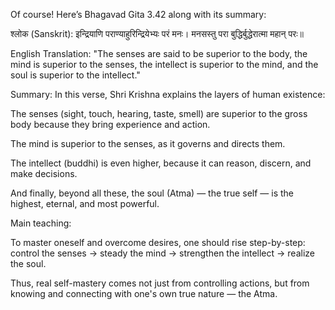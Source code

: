 Of course! Here’s Bhagavad Gita 3.42 along with its summary:

श्लोक (Sanskrit):
इन्द्रियाणि पराण्याहुरिन्द्रियेभ्यः परं मनः।
मनसस्तु परा बुद्धिर्बुद्धेरात्मा महान् परः॥

English Translation:
"The senses are said to be superior to the body, the mind is superior to the senses, the intellect is superior to the mind, and the soul is superior to the intellect."

Summary:
In this verse, Shri Krishna explains the layers of human existence:

The senses (sight, touch, hearing, taste, smell) are superior to the gross body because they bring experience and action.

The mind is superior to the senses, as it governs and directs them.

The intellect (buddhi) is even higher, because it can reason, discern, and make decisions.

And finally, beyond all these, the soul (Atma) — the true self — is the highest, eternal, and most powerful.

Main teaching:

To master oneself and overcome desires, one should rise step-by-step:
control the senses → steady the mind → strengthen the intellect → realize the soul.

Thus, real self-mastery comes not just from controlling actions, but from knowing and connecting with one's own true nature — the Atma.
